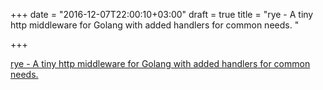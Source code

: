 +++
date = "2016-12-07T22:00:10+03:00"
draft = true
title = "rye - A tiny http middleware for Golang with added handlers for common needs. "

+++

<p><a href="https://t.co/LOSrvhtSQo">rye - A tiny http middleware for Golang with added handlers for common needs. </a></p>
